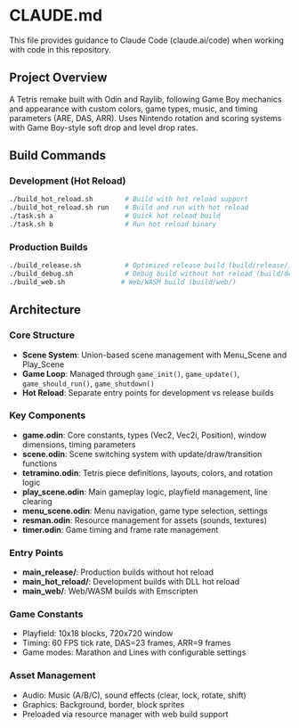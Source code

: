 # CLAUDE.md

This file provides guidance to Claude Code (claude.ai/code) when working with code in this repository.

## Project Overview

A Tetris remake built with Odin and Raylib, following Game Boy mechanics and appearance with custom colors, game types, music, and timing parameters (ARE, DAS, ARR). Uses Nintendo rotation and scoring systems with Game Boy-style soft drop and level drop rates.

## Build Commands

### Development (Hot Reload)
```bash
./build_hot_reload.sh        # Build with hot reload support
./build_hot_reload.sh run    # Build and run with hot reload
./task.sh a                  # Quick hot reload build
./task.sh b                  # Run hot reload binary
```

### Production Builds
```bash
./build_release.sh           # Optimized release build (build/release/)
./build_debug.sh             # Debug build without hot reload (build/debug/)
./build_web.sh              # Web/WASM build (build/web/)
```

## Architecture

### Core Structure
- **Scene System**: Union-based scene management with Menu_Scene and Play_Scene
- **Game Loop**: Managed through `game_init()`, `game_update()`, `game_should_run()`, `game_shutdown()`
- **Hot Reload**: Separate entry points for development vs release builds

### Key Components
- **game.odin**: Core constants, types (Vec2, Vec2i, Position), window dimensions, timing parameters
- **scene.odin**: Scene switching system with update/draw/transition functions
- **tetramino.odin**: Tetris piece definitions, layouts, colors, and rotation logic
- **play_scene.odin**: Main gameplay logic, playfield management, line clearing
- **menu_scene.odin**: Menu navigation, game type selection, settings
- **resman.odin**: Resource management for assets (sounds, textures)
- **timer.odin**: Game timing and frame rate management

### Entry Points
- **main_release/**: Production builds without hot reload
- **main_hot_reload/**: Development builds with DLL hot reload
- **main_web/**: Web/WASM builds with Emscripten

### Game Constants
- Playfield: 10x18 blocks, 720x720 window
- Timing: 60 FPS tick rate, DAS=23 frames, ARR=9 frames
- Game modes: Marathon and Lines with configurable settings

### Asset Management
- Audio: Music (A/B/C), sound effects (clear, lock, rotate, shift)
- Graphics: Background, border, block sprites
- Preloaded via resource manager with web build support